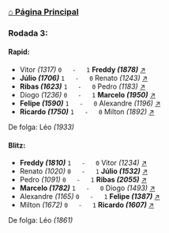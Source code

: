 ### [⌂ Página Principal](https://grupo-de-xadrez.github.io/)

### Rodada 3:

#### Rapid:

* Vitor *(1317)* `0   -   1` **Freddy *(1878)*** [↗](https://www.lichess.org/mPoMdB5X) 
* **Júlio *(1706)*** `1   -   0` Renato *(1243)* [↗](https://www.lichess.org/UoTKilWT) 
* **Ribas *(1623)*** `1   -   0` Pedro *(1183)* [↗](https://www.lichess.org/rwRiLi0u) 
* Diogo *(1236)* `0   -   1` **Marcelo *(1950)*** [↗](https://www.lichess.org/iTEYyYuH) 
* **Felipe *(1590)*** `1   -   0` Alexandre *(1196)* [↗](https://www.lichess.org/AjfNFS7V) 
* **Ricardo *(1750)*** `1   -   0` Milton *(1892)* [↗](https://www.lichess.org/ONIds6vg) 

De folga: Léo *(1933)*

#### Blitz:

* **Freddy *(1810)*** `1   -   0` Vitor *(1234)* [↗](https://www.lichess.org/2NkAyca4) 
* Renato *(1020)* `0   -   1` **Júlio *(1532)*** [↗](https://www.lichess.org/sGYNFcf4) 
* Pedro *(1091)* `0   -   1` **Ribas *(2055)*** [↗](https://www.lichess.org/XPb1HyYk) 
* **Marcelo *(1782)*** `1   -   0` Diogo *(1493)* [↗](https://www.lichess.org/5TFXe391) 
* Alexandre *(1165)* `0   -   1` **Felipe *(1387)*** [↗](https://www.lichess.org/Ph54JBSv) 
* Milton *(1672)* `0   -   1` **Ricardo *(1607)*** [↗](https://www.lichess.org/fWgQh4gz) 

De folga: Léo *(1861)*

